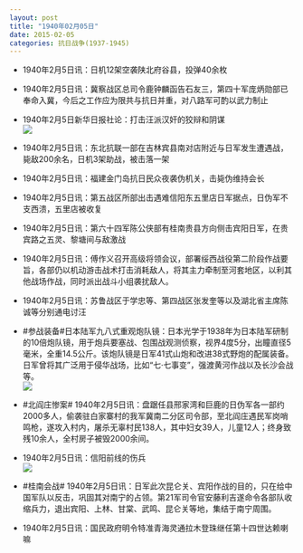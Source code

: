 ```yaml
---
layout: post
title: "1940年02月05日"
date: 2015-02-05
categories: 抗日战争(1937-1945)
---
```


<meta name="referrer" content="no-referrer" />

- 1940年2月5日讯：日机12架空袭陕北府谷县，投弹40余枚 

- 1940年2月5日讯：冀察战区总司令鹿钟麟函告石友三，第四十军庞炳勋部已奉命入冀，今后之工作应为限共与抗日并重，对八路军可酌以武力制止 

- 1940年2月5日新华日报社论：打击汪派汉奸的狡辩和阴谋 <br/><img src="https://ww3.sinaimg.cn/large/aca367d8jw1eoysgbw2y3j21070g10ym.jpg" />

- 1940年2月5日讯：东北抗联一部在吉林宾县南对店附近与日军发生遭遇战，毙敌200余名，日机3架助战，被击落一架 

- 1940年2月5日讯：福建金门岛抗日民众夜袭伪机关，击毙伪维持会长 

- 1940年2月5日讯：第五战区所部出击遇难信阳东五里店日军据点，日伪军不支西溃，五里店被收复 

- 1940年2月5日讯：第六十四军陈公侠部有桂南贵县方向侧击宾阳日军，在贵宾路之五灵、黎塘间与敌激战 

- 1940年2月5日讯：傅作义召开高级将领会议，部署绥西战役第二阶段作战要旨，各部仍以机动游击战术打击消耗敌人，将其主力牵制至河套地区，以利其他战场作战，同时派出战斗小组袭扰敌人。 

- 1940年2月5日讯：苏鲁战区于学忠等、第四战区张发奎等以及湖北省主席陈诚等分别通电讨汪 

- #参战装备#日本陆军九八式重观炮队镜：日本光学于1938年为日本陆军研制的10倍炮队镜，用于炮兵要塞战、包围战观测侦察，视界4度5分，出瞳直径5毫米，全重14.5公斤。该炮队镜是日军41式山炮和改进38式野炮的配属装备。日军曾将其广泛用于侵华战场，比如“七·七事变”，强渡黄河作战以及长沙会战等。 <br/><img src="https://ww1.sinaimg.cn/large/aca367d8jw1eoy940o562j20b916rwkd.jpg" />

- #北阎庄惨案# 1940年2月5日讯：盘踞任县邢家湾和巨鹿的日伪军各一部约2000多人，偷袭驻白家寨村的我军冀南二分区司令部，至北阎庄遇民军岗哨鸣枪，遂攻入村内，屠杀无辜村民138人，其中妇女39人，儿童12人；终身致残10余人，全村房子被毁2000余间。 

- 1940年2月5日讯：信阳前线的伤兵 <br/><img src="https://ww1.sinaimg.cn/large/aca367d8jw1eoy5xgo6wqj20fa1dfgyi.jpg" />

- #桂南会战# 1940年2月5日讯：日军此次昆仑关、宾阳作战的目的，只在给中国军队以反击，巩固其对南宁的占领。第21军司令官安藤利吉遂命令各部队收缩兵力，退出宾阳、上林、甘棠、武鸣、昆仑关等地，集结于南宁周围。 

- 1940年2月5日讯：国民政府明令特准青海灵通拉木登珠继任第十四世达赖喇嘛 

